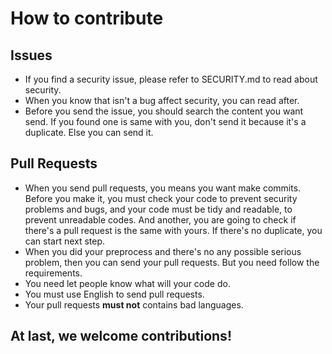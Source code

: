 # How to contribute
## Issues
+ If you find a security issue, please refer to SECURITY.md to read about security.
+ When you know that isn't a bug affect security, you can read after.
+ Before you send the issue, you should search the content you want send. If you found one is same with you, don't send it because it's a duplicate. Else you can send it.

## Pull Requests
+ When you send pull requests, you means you want make commits. Before you make it, you must check your code to prevent security problems and bugs, and your code must be tidy and readable, to prevent unreadable codes. And another, you are going to check if there's a pull request is the same with yours. If there's no duplicate, you can start next step. 
+ When you did your preprocess and there's no any possible serious problem, then you can send your pull requests. But you need follow the requirements.
+ You need let people know what will your code do.
+ You must use English to send pull requests.
+ Your pull requests **must not** contains bad languages.

## At last, we welcome contributions!
